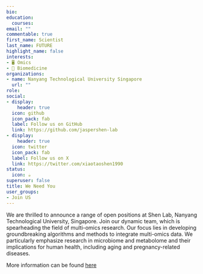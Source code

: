 ```yaml
---
bio: 
education:
  courses:
email: ""
commentable: true
first_name: Scientist
last_name: FUTURE
highlight_name: false
interests:
- 🖥️ Omics 
- 👴 Biomedicine
organizations:
- name: Nanyang Technological University Singapore
  url: ""
role: 
social:
- display:
    header: true
  icon: github
  icon_pack: fab
  label: Follow us on GitHub
  link: https://github.com/jaspershen-lab
- display:
    header: true
  icon: twitter
  icon_pack: fab
  label: Follow us on X
  link: https://twitter.com/xiaotaoshen1990
status:
  icon: ☕️
superuser: false
title: We Need You
user_groups:
- Join US
---
```


We are thrilled to announce a range of open positions at Shen Lab, 
Nanyang Technological University, Singapore. 
Join our dynamic team, which is spearheading the field of multi-omics research. 
Our focus lies in developing groundbreaking algorithms and methods to 
integrate multi-omics data. We particularly emphasize research in microbiome 
and metabolome and their implications for human health, 
including aging and pregnancy-related diseases.

More information can be found [here](https://www.shen-lab.org/news/2023-11-23-recruitment/)